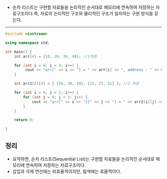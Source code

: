 - 순차 리스트는 구현할 자료들을 논리적인 순서대로 메모리에 연속하여 저장하는 자료구조이다.즉, 자료의 논리적인 구조와 물리적인 구조가 일치하는 구현 방식을 갖는다.
---
```cpp
#include <iostream>

using namespace std;

int main() {
    int arr[4] = {10, 20, 30, 40}; //1차원

    for (int i = 0; i < 4; i++) {
         cout << "arr[" << i << "] = " << arr[i] << ", address : " << &arr[i] << endl;
    }

    int arr2[2][3] = { {50, 30, 10}, {12, 27, 51} }; //2 차원

    for (int i = 0; i < 2; i++) {
        for (int j = 0; j < 3; j++) {
            cout << "arr[" << i << "][" << j << "] = " << arr2[i][j] << ", address : " << &arr2[i][j] << endl;
        }
    }

    return 0;
    
}
```

## 정리
- 요약하면, 순차 리스트(Sequential List)는 구현할 자료들을 논리적인 순서대로 메모리에 연속하여 저장하는 자료구조이다.
- 삽입과 삭제 연산에는 비효율적이지만, 탐색에는 효율적이다.
